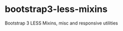 bootstrap3-less-mixins
======================

Bootstrap 3 LESS Mixins, misc and responsive utilities
